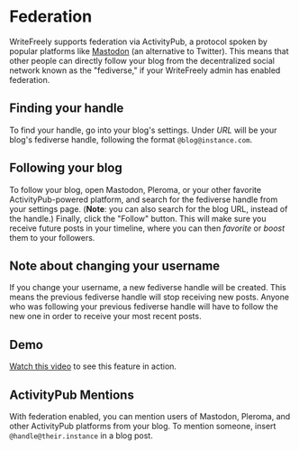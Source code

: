 # Federation

WriteFreely supports federation via ActivityPub, a protocol spoken by popular platforms like [Mastodon](https://joinmastodon.org) (an alternative to Twitter). This means that other people can directly follow your blog from the decentralized social network known as the "fediverse," if your WriteFreely admin has enabled federation.

## Finding your handle

To find your handle, go into your blog's settings. Under _URL_ will be your blog's fediverse handle, following the format `@blog@instance.com`.

## Following your blog

To follow your blog, open Mastodon, Pleroma, or your other favorite ActivityPub-powered platform, and search for the fediverse handle from your settings page. (**Note**: you can also search for the blog URL, instead of the handle.) Finally, click the "Follow" button. This will make sure you receive future posts in your timeline, where you can then _favorite_ or _boost_ them to your followers.

## Note about changing your username

If you change your username, a new fediverse handle will be created. This means the previous fediverse handle will stop receiving new posts. Anyone who was following your previous fediverse handle will have to follow the new one in order to receive your most recent posts.

## Demo

[Watch this video](https://video.writeas.org/videos/watch/cc55e615-d204-417c-9575-7b57674cc6f3) to see this feature in action.

## ActivityPub Mentions

With federation enabled, you can mention users of Mastodon, Pleroma, and other ActivityPub platforms from your blog. To mention someone, insert `@handle@their.instance` in a blog post.
